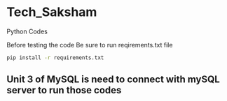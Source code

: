 # Tech_Saksham
Python Codes

Before testing the code 
Be sure to run reqirements.txt file
```bash
pip install -r requirements.txt
```

## Unit 3 of MySQL is need to connect with mySQL server to run those codes